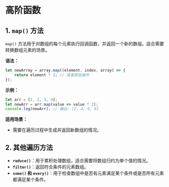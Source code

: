 # 高阶函数

## 1. `map()` 方法

`map()` 方法用于对数组的每个元素执行回调函数，并返回一个新的数组。适合需要转换数组元素的场景。

**语法：**

```javascript
let newArray = array.map((element, index, array) => {
    return element * 2; // 或者其他操作
});
```

**示例：**

```javascript
let arr = [1, 2, 3, 4];
let newArr = arr.map(value => value * 2);
console.log(newArr); // 输出: [2, 4, 6, 8]
```

**适用场景：**

* 需要在遍历过程中生成并返回新数组的情况。

## 2. 其他遍历方法

* **`reduce()`**：用于累积处理数组，适合需要将数组归约为单个值的情况。
* **`filter()`**：返回符合条件的元素数组。
* **`some()` 和 `every()`**：用于检查数组中是否有元素满足某个条件或是否所有元素都满足某个条件。
